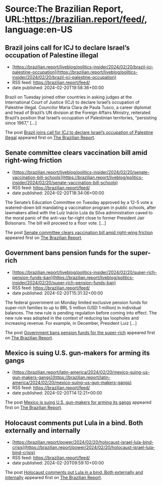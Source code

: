 # Source:The Brazilian Report, URL:https://brazilian.report/feed/, language:en-US

## Brazil joins call for ICJ to declare Israel’s occupation of Palestine illegal
 - [https://brazilian.report/liveblog/politics-insider/2024/02/20/brazil-icj-palestine-occupation](https://brazilian.report/liveblog/politics-insider/2024/02/20/brazil-icj-palestine-occupation)
 - RSS feed: https://brazilian.report/feed/
 - date published: 2024-02-20T19:58:36+00:00

<p>Brazil on Tuesday joined other countries in asking judges at the International Court of Justice (ICJ) to declare Israel&#8217;s occupation of Palestine illegal. Councilor Maria Clara de Paula Tusco, a career diplomat and head of Brazil’s UN division at the Foreign Affairs Ministry, reiterated Brazil’s position that Israel’s occupation of Palestinian territories, “persisting since 1967,” [&#8230;]</p>
<p>The post <a href="https://brazilian.report/liveblog/politics-insider/2024/02/20/brazil-icj-palestine-occupation/">Brazil joins call for ICJ to declare Israel&#8217;s occupation of Palestine illegal</a> appeared first on <a href="https://brazilian.report">The Brazilian Report</a>.</p>

## Senate committee clears vaccination bill amid right-wing friction
 - [https://brazilian.report/liveblog/politics-insider/2024/02/20/senate-vaccination-bill-schools](https://brazilian.report/liveblog/politics-insider/2024/02/20/senate-vaccination-bill-schools)
 - RSS feed: https://brazilian.report/feed/
 - date published: 2024-02-20T18:34:06+00:00

<p>The Senate’s Education Committee on Tuesday approved by a 12-5 vote a watered-down bill mandating a vaccination program in public schools, after lawmakers allied with the Luiz Inácio Lula da Silva administration caved to the moral panic of the anti-vax far-right close to former President Jair Bolsonaro. The bill will proceed to a floor vote. [&#8230;]</p>
<p>The post <a href="https://brazilian.report/liveblog/politics-insider/2024/02/20/senate-vaccination-bill-schools/">Senate committee clears vaccination bill amid right-wing friction</a> appeared first on <a href="https://brazilian.report">The Brazilian Report</a>.</p>

## Government bans pension funds for the super-rich
 - [https://brazilian.report/liveblog/politics-insider/2024/02/20/super-rich-pension-funds-ban](https://brazilian.report/liveblog/politics-insider/2024/02/20/super-rich-pension-funds-ban)
 - RSS feed: https://brazilian.report/feed/
 - date published: 2024-02-20T15:31:32+00:00

<p>The federal government on Monday limited exclusive pension funds for super-rich families to up to BRL 5 million (USD 1 million) in individual balances. The new rule is pending regulation before coming into effect. The new rule was adopted in the context of reducing tax loopholes and increasing revenue. For example, in December, President Luiz [&#8230;]</p>
<p>The post <a href="https://brazilian.report/liveblog/politics-insider/2024/02/20/super-rich-pension-funds-ban/">Government bans pension funds for the super-rich</a> appeared first on <a href="https://brazilian.report">The Brazilian Report</a>.</p>

## Mexico is suing U.S. gun-makers for arming its gangs
 - [https://brazilian.report/latin-america/2024/02/20/mexico-suing-us-gun-makers-gangs](https://brazilian.report/latin-america/2024/02/20/mexico-suing-us-gun-makers-gangs)
 - RSS feed: https://brazilian.report/feed/
 - date published: 2024-02-20T14:12:21+00:00

<p>The post <a href="https://brazilian.report/latin-america/2024/02/20/mexico-suing-us-gun-makers-gangs/">Mexico is suing U.S. gun-makers for arming its gangs</a> appeared first on <a href="https://brazilian.report">The Brazilian Report</a>.</p>

## Holocaust comments put Lula in a bind. Both externally and internally
 - [https://brazilian.report/power/2024/02/20/holocaust-israel-lula-bind-crisis](https://brazilian.report/power/2024/02/20/holocaust-israel-lula-bind-crisis)
 - RSS feed: https://brazilian.report/feed/
 - date published: 2024-02-20T09:59:10+00:00

<p>The post <a href="https://brazilian.report/power/2024/02/20/holocaust-israel-lula-bind-crisis/">Holocaust comments put Lula in a bind. Both externally and internally</a> appeared first on <a href="https://brazilian.report">The Brazilian Report</a>.</p>

